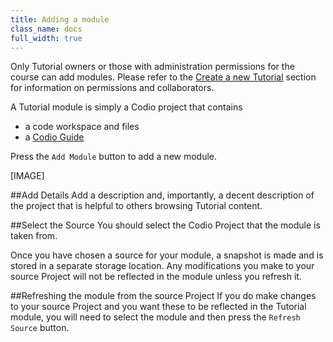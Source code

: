 ```yaml
---
title: Adding a module
class_name: docs
full_width: true
---
```


Only Tutorial owners or those with administration permissions for the course can add modules. Please refer to the [Create a new Tutorial]() section for information on permissions and collaborators.

A Tutorial module is simply a Codio project that contains

- a code workspace and files
- a [Codio Guide](/docs/dashboard/tutorials/guides) 

Press the `Add Module` button to add a new module.

[IMAGE]

##Add Details
Add a description and, importantly, a decent description of the project that is helpful to others browsing Tutorial content.

##Select the Source
You should select the Codio Project that the module is taken from. 

Once you have chosen a source for your module, a snapshot is made and is stored in a separate storage location. Any modifications you make to your source Project will not be reflected in the module unless you refresh it. 

##Refreshing the module from the source Project
If you do make changes to your source Project and you want these to be reflected in the Tutorial module, you will need to select the module and then press the `Refresh Source` button. 




